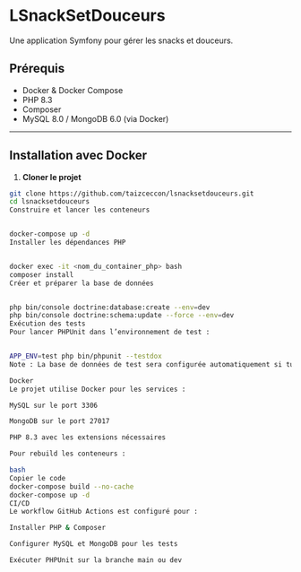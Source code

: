 # LSnackSetDouceurs

Une application Symfony pour gérer les snacks et douceurs.

## Prérequis

- Docker & Docker Compose
- PHP 8.3
- Composer
- MySQL 8.0 / MongoDB 6.0 (via Docker)

---

## Installation avec Docker

1. **Cloner le projet**
```bash
git clone https://github.com/taizceccon/lsnacksetdouceurs.git
cd lsnacksetdouceurs
Construire et lancer les conteneurs


docker-compose up -d
Installer les dépendances PHP


docker exec -it <nom_du_container_php> bash
composer install
Créer et préparer la base de données


php bin/console doctrine:database:create --env=dev
php bin/console doctrine:schema:update --force --env=dev
Exécution des tests
Pour lancer PHPUnit dans l’environnement de test :


APP_ENV=test php bin/phpunit --testdox
Note : La base de données de test sera configurée automatiquement si tu utilises le workflow CI.

Docker
Le projet utilise Docker pour les services :

MySQL sur le port 3306

MongoDB sur le port 27017

PHP 8.3 avec les extensions nécessaires

Pour rebuild les conteneurs :

bash
Copier le code
docker-compose build --no-cache
docker-compose up -d
CI/CD
Le workflow GitHub Actions est configuré pour :

Installer PHP & Composer

Configurer MySQL et MongoDB pour les tests

Exécuter PHPUnit sur la branche main ou dev